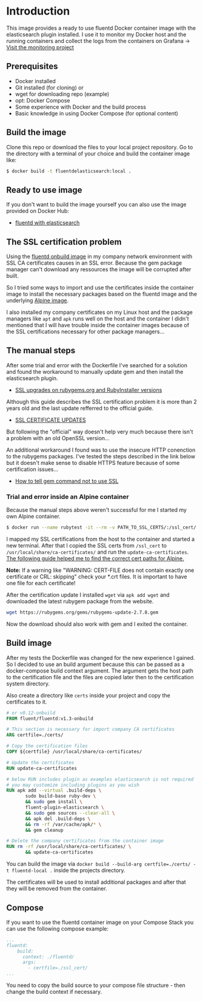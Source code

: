 # Introduction

This image provides a ready to use fluentd Docker container image with the elasticsearch plugin installed.
I use it to monitor my Docker host and the running containers and collect the logs from the containers on Grafana -> [Visit the monitoring project](https://github.com/andz-dev/dockmon)

## Prerequisites

- Docker installed
- Git installed (for cloning) or
- wget for downloading repo (example)
- opt: Docker Compose
- Some experience with Docker and the build process
- Basic knowledge in using Docker Compose (for optional content)

## Build the image

Clone this repo or download the files to your local project repository. Go to the directory with a terminal of your choice and build the container image like:

```sh
$ docker build -t fluentdelasticsearch:local .
```

## Ready to use image

If you don't want to build the image yourself you can also use the image provided on Docker Hub:
- [fluentd with elasticsearch](https://hub.docker.com/r/andzdev/fluentdelasticsearch/)

## The SSL certification problem

Using the [fluentd onbuild image](https://hub.docker.com/r/fluent/fluentd/) in my company network environment with SSL CA certificates causes in an SSL error.
Because the gem package manager can't download any ressources the image will be corrupted after built.

So I tried some ways to import and use the certificates inside the container image to install the necessary packages based on the fluentd image and the underlying [Alpine image](https://hub.docker.com/_/alpine/).

I also installed my company certificates on my Linux host and the package managers like `apt` and `apk` runs well on the host and the container I didn't mentioned that I will have trouble inside the container images because of the SSL certifications necessary for other package managers...

## The manual steps

After some trial and error with the Dockerfile I've searched for a solution and found the workaround to manually update gem and then install the elasticsearch plugin.
- [SSL upgrades on rubygems.org and RubyInstaller versions](https://gist.github.com/luislavena/f064211759ee0f806c88#installing-using-update-packages-new)

Although this guide describes the SSL certification problem it is more than 2 years old and the last update refferred to the official guide.
- [SSL CERTIFICATE UPDATES](https://guides.rubygems.org/ssl-certificate-update/#installing-using-update-packages)

But following the "official" way doesn't help very much because there isn't a problem with an old OpenSSL version...

An additional workaround I found was to use the insecure HTTP conenction to the rubygems packages. I've tested the steps described in the link below but it doesn't make sense to disable HTTPS feature because of some certification issues...
- [How to tell gem command not to use SSL](https://stackoverflow.com/questions/20399531/how-to-tell-gem-command-not-to-use-ssl)

### Trial and error inside an Alpine container

Because the manual steps above weren't successful for me I started my own Alpine container.

```sh
$ docker run --name rubytest -it --rm -v PATH_TO_SSL_CERTS/:/ssl_cert/ alpine:3.8 /bin/sh
```

I mapped my SSL certifications from the host to the container and started a new terminal.
After that I copied the SSL certs from `/ssl_cert` to `/usr/local/share/ca-certificates/` and run the `update-ca-certificates`.
[The following guide helped me to find the correct cert paths for Alpine.](https://hackernoon.com/alpine-docker-image-with-secured-communication-ssl-tls-go-restful-api-128eb6b54f1f)

**Note:** If a warning like "WARNING: CERT-FILE does not contain exactly one certificate or CRL: skipping" check your *.crt files. It is important to have one file for each certificate!

After the certification update I installed `wget` via `apk add wget` and downloaded the latest rubygem package from the website.

```sh
wget https://rubygems.org/gems/rubygems-update-2.7.8.gem
```

Now the download should also work with gem and I exited the container.

## Build image

After my tests the Dockerfile was changed for the new experience I gained. So I decided to use an build argument because this can be passed as a docker-compose build context argument.
The argument gets the host path to the certification file and the files are copied later then to the certification system directory.

Also create a directory like `certs` inside your project and copy the certificates to it.

```Dockerfile
# or v0.12-onbuild
FROM fluent/fluentd:v1.3-onbuild

# This section is necessary for import company CA certificates
ARG certfile=./certs/

# Copy the certification files
COPY ${certfile} /usr/local/share/ca-certificates/

# Update the certificates
RUN update-ca-certificates

# below RUN includes plugin as examples elasticsearch is not required
# you may customize including plugins as you wish
RUN apk add --virtual .build-deps \
       sudo build-base ruby-dev \
       && sudo gem install \
       fluent-plugin-elasticsearch \
       && sudo gem sources --clear-all \
       && apk del .build-deps \
       && rm -rf /var/cache/apk/* \
       && gem cleanup

# Delete the company certificates from the container image
RUN rm -rf /usr/local/share/ca-certificates/ \
       && update-ca-certificates
```

You can build the image via `docker build --build-arg certfile=./certs/ -t fluentd-local .` inside the projects directory.

The certificates will be used to install additional packages and after that they will be removed from the container.

## Compose

If you want to use the fluentd container image on your Compose Stack you can use the following compose example:

```yml
...
fluentd:
    build:
      context: ./fluentd/
      args:
        - certfile=./ssl_cert/
...
```

You need to copy the build source to your compose file structure - then change the build context if necessary.